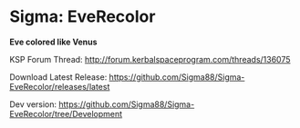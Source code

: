 # Sigma: EveRecolor

**Eve colored like Venus**


KSP Forum Thread: http://forum.kerbalspaceprogram.com/threads/136075

Download Latest Release: https://github.com/Sigma88/Sigma-EveRecolor/releases/latest

Dev version: https://github.com/Sigma88/Sigma-EveRecolor/tree/Development

